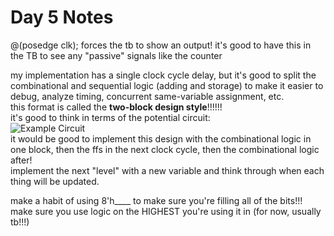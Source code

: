 # Day 5 Notes
@(posedge clk); forces the tb to show an output! it's good to have this in the TB to see any "passive" signals like the counter      

my implementation has a single clock cycle delay, but it's good to split the combinational and sequential logic (adding and storage) to make it easier to debug, analyze timing, concurrent same-variable assignment, etc.         
this format is called the **two-block design style**!!!!!!   
it's good to think in terms of the potential circuit:        
![Example Circuit](https://cburch.com/cs/230/test/rd/mem2-circ.png)        
it would be good to implement this design with the combinational logic in one block, then the ffs in the next clock cycle, then the combinational logic after!           
implement the next "level" with a new variable and think through when each thing will be updated.

make a habit of using 8'h____ to make sure you're filling all of the bits!!!        
make sure you use logic on the HIGHEST you're using it in (for now, usually tb!!!)